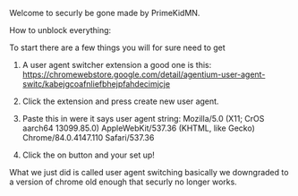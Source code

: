 Welcome to securly be gone made by PrimeKidMN.

How to unblock everything:

To start there are a few things you will for sure need to get
1. A user agent switcher extension a good one is this: https://chromewebstore.google.com/detail/agentium-user-agent-switc/kabejgcoafnliefbhejpfahdecimjcje

2. Click the extension and press create new user agent.

3. Paste this in were it says user agent string: Mozilla/5.0 (X11; CrOS aarch64 13099.85.0) AppleWebKit/537.36 (KHTML, like Gecko) Chrome/84.0.4147.110 Safari/537.36

4. Click the on button and your set up!

What we just did is called user agent switching basically we downgraded to a version of chrome old enough that securly no longer works.


